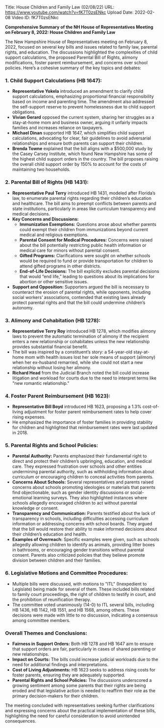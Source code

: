 Title: House Children and Family Law (02/08/22)
URL: https://www.youtube.com/watch?v=fK7T0zsENkc
Upload Date: 2022-02-08
Video ID: fK7T0zsENkc

**Comprehensive Summary of the NH House of Representatives Meeting on February 8, 2022: House Children and Family Law**

The New Hampshire House of Representatives meeting on February 8, 2022, focused on several key bills and issues related to family law, parental rights, and education. The discussions highlighted the complexities of child support calculations, the proposed Parental Bill of Rights, alimony modifications, foster parent reimbursement, and concerns over school policies. Here’s a cohesive summary of the key topics and debates:

### **1. Child Support Calculations (HB 1647):**
   - **Representative Yokela** introduced an amendment to clarify child support calculations, emphasizing proportional financial responsibility based on income and parenting time. The amendment also addressed the self-support reserve to prevent homelessness due to child support obligations.
   - **Vivian Gerard** opposed the current system, sharing her struggles as a stay-at-home mom and business owner, arguing it unfairly impacts families and increases reliance on taxpayers.
   - **Michael Dinan** supported HB 1647, which simplifies child support calculations, advocating for clear, fair guidelines to avoid adversarial relationships and ensure both parents can support their children.
   - **Brenda Towne** explained that the bill aligns with a $500,000 study by the Casey Carsey Institute, which found New Hampshire has some of the highest child support orders in the country. The bill proposes raising the overall child support order by 150% to account for the costs of maintaining two households.

### **2. Parental Bill of Rights (HB 1431):**
   - **Representative Paul Terry** introduced HB 1431, modeled after Florida’s law, to enumerate parental rights regarding their children’s education and healthcare. The bill aims to preempt conflicts between parents and state institutions, particularly in areas like curriculum transparency and medical decisions.
   - **Key Concerns and Discussions:**
     - **Immunization Exemptions:** Questions arose about whether parents could exempt their children from immunizations beyond current medical and religious exemptions.
     - **Parental Consent for Medical Procedures:** Concerns were raised about the bill potentially restricting public health information or medical care for minors without parental consent.
     - **Gifted Programs:** Clarifications were sought on whether schools would be required to fund or provide transportation for children to attend gifted programs in other districts.
     - **End-of-Life Decisions:** The bill explicitly excludes parental decisions that would “end life,” leading to questions about its implications for abortion or other sensitive issues.
   - **Support and Opposition:** Supporters argued the bill is necessary to counteract the erosion of parental rights, while opponents, including social workers’ associations, contended that existing laws already protect parental rights and that the bill could undermine children’s autonomy.

### **3. Alimony and Cohabitation (HB 1278):**
   - **Representative Terry Roy** introduced HB 1278, which modifies alimony laws to prevent the automatic termination of alimony if the recipient enters a new relationship or cohabitates unless the new relationship provides substantial financial benefit.
   - The bill was inspired by a constituent’s story: a 54-year-old stay-at-home mom with health issues lost her sole means of support (alimony) when her ex-husband remarried, while she could not start a new relationship without losing her alimony.
   - **Richard Head** from the Judicial Branch noted the bill could increase litigation and workload for courts due to the need to interpret terms like "new romantic relationship."

### **4. Foster Parent Reimbursement (HB 1623):**
   - **Representative Bill Boyd** introduced HB 1623, proposing a 1.3% cost-of-living adjustment for foster parent reimbursement rates to help cover rising expenses.
   - He emphasized the importance of foster families in providing stability for children and highlighted that reimbursement rates were last updated in 2018.

### **5. Parental Rights and School Policies:**
   - **Parental Authority:** Parents emphasized their fundamental right to direct and protect their children’s upbringing, education, and medical care. They expressed frustration over schools and other entities undermining parental authority, such as withholding information about curriculum or encouraging children to conceal activities from parents.
   - **Concerns About Schools:** Several representatives and parents raised concerns about schools promoting ideologies or materials that parents find objectionable, such as gender identity discussions or social-emotional learning surveys. They also highlighted instances where schools allegedly encouraged children to act without parental knowledge or consent.
   - **Transparency and Communication:** Parents testified about the lack of transparency in schools, including difficulties accessing curriculum information or addressing concerns with school boards. They argued that the bill would restore their ability to make informed decisions about their children’s education and health.
   - **Examples of Overreach:** Specific examples were given, such as schools allegedly allowing children to identify as animals, providing litter boxes in bathrooms, or encouraging gender transitions without parental consent. Parents also criticized policies that they believe promote division between children and their families.

### **6. Legislative Motions and Committee Procedures:**
   - Multiple bills were discussed, with motions to "ITL" (Inexpedient to Legislate) being made for several of them. These included bills related to family court proceedings, the right of children to testify in court, and the prohibition of reunification therapy.
   - The committee voted unanimously (14-0) to ITL several bills, including HB 1436, HB 1142, HB 1551, and HB 1568, among others. These decisions were made with little to no discussion, indicating a consensus among committee members.

### **Overall Themes and Conclusions:**
   - **Fairness in Support Orders:** Both HB 1278 and HB 1647 aim to ensure that support orders are fair, particularly in cases of shared parenting or new relationships.
   - **Impact on Courts:** The bills could increase judicial workloads due to the need for additional findings and interpretations.
   - **Cost of Living Adjustments:** HB 1623 seeks to address rising costs for foster parents, ensuring they are adequately supported.
   - **Parental Rights and School Policies:** The discussions underscored a growing sentiment among some parents that their rights are being eroded and that legislative action is needed to reaffirm their role as the primary decision-makers for their children.

The meeting concluded with representatives seeking further clarifications and expressing concerns about the practical implementation of these bills, highlighting the need for careful consideration to avoid unintended consequences.